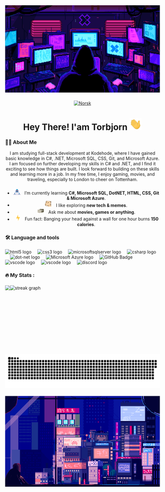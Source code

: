 ###
<div align="center">
  <img alt="GIF" src="https://github.com/TorbjornF-H01/TorbjornF-H01/blob/main/GithubProfile/screens.gif"
</div>

###
[![Norsk](https://img.shields.io/badge/Norsk-🇳🇴-blue)](nor.md)
<h1 align="center">Hey There! I'am Torbjorn <img alt="GIF" src="GithubProfile/Hi.gif" width="40" /></h1>


###

<h3 align="left">👨‍💻  About Me</h3>

<p> I am studying full-stack development at Kodehode, where I have gained basic knowledge in C#, .NET, Microsoft SQL, CSS, Git, and Microsoft Azure. I am focused on further developing my skills in C# and .NET, and I find it exciting to see how things are built. I look forward to building on these skills and learning more in a job. In my free time, I enjoy gaming, movies, and traveling, especially to London to cheer on Tottenham. </p>


###

- <img alt="GIF" src="GithubProfile/Developer.gif" width="25" /> &nbsp; I’m currently learning **C#, Microsoft SQL, DotNET, HTML, CSS, Git & Microsoft Azure**.<br>
- <img src="GithubProfile/hyperkitty.gif" width="20" />&nbsp;&nbsp;&nbsp; I like exploring **new tech & memes**. <br>
- <img src="GithubProfile/message.gif" width="25" />&nbsp;&nbsp; Ask me about **movies, games or anything**. <br>
- &nbsp;&nbsp;<img src="GithubProfile/lightning.gif" width="12" />&nbsp;&nbsp;&nbsp;&nbsp;Fun fact: Banging your head against a wall for one hour burns **150 calories**.<br>

###

<h3 align="left">🛠 Language and tools</h3>

###

<div align="left">
  <img src="https://img.shields.io/badge/HTML5-E34F26?logo=html5&logoColor=fff&style=for-the-badge" height="30" alt="html5 logo"  />
  <img width="12" />
  <img src="https://img.shields.io/badge/CSS3-1572B6?logo=css3&logoColor=fff&style=for-the-badge" height="30" alt="css3 logo"  />
  <img width="12" />
  <img src="https://img.shields.io/badge/Microsoft%20SQL%20Server-CC2927?logo=microsoftsqlserver&logoColor=fff&style=for-the-badge" height="30" alt="microsoftsqlserver logo"  />
  <img width="12" />
  <img src="https://img.shields.io/badge/C%23-512BD4?logo=csharp&logoColor=fff&style=for-the-badge" height="30" alt="csharp logo"  />
  <img width="12" />
  <img src="https://img.shields.io/badge/.NET-512BD4?logo=dotnet&logoColor=fff&style=for-the-badge" height="30" alt="dot-net logo"  />
  <img width="12" />
  <img src="https://img.shields.io/badge/Microsoft%20Azure-0078D4?logo=microsoftazure&logoColor=fff&style=for-the-badge" height="30" alt="Microsoft Azure logo"  />
  <img width="12" />
  <img src="https://img.shields.io/badge/GitHub-181717?logo=github&logoColor=fff&style=for-the-badge" height="30" alt="GitHub Badge">
  <img width="12" />
  <img src="https://img.shields.io/badge/Visual%20Studio-5C2D91?logo=visualstudio&logoColor=fff&style=for-the-badge" height="30" alt="vscode logo"  />
  <img width="12" />
  <img src="https://img.shields.io/badge/Visual%20Studio%20Code-007ACC?logo=visualstudiocode&logoColor=fff&style=for-the-badge" height="30" alt="vscode logo"  />
  <img width="12" />
  <img src="https://img.shields.io/badge/Discord-5865F2?logo=discord&logoColor=fff&style=for-the-badge" height="30" alt="discord logo"  />
</div>

###

<h3 align="left">🔥   My Stats :</h3>

###

<div style="display: flex; flex-direction: row;">
  <img src ="https://github-readme-stats.vercel.app/api/top-langs/?username=TorbjornF-H01&theme=tokyonight" />
  <img src="https://streak-stats.demolab.com?user=TorbjornF-H01&locale=en&mode=daily&theme=tokyonight&hide_border=false&border_radius=5&order=3" height="200" alt="streak graph"  />
</div>

###

<img src="https://raw.githubusercontent.com/TorbjornF-H01/TorbjornF-H01/output/snake.svg" alt="Snake animation" />

###
<div align="center">
  <img alt="GIF" src="https://github.com/TorbjornF-H01/TorbjornF-H01/blob/main/GithubProfile/ChillCity.gif"
</div>
